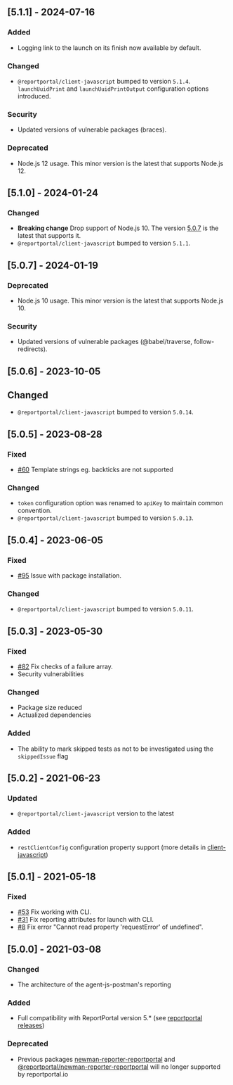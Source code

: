 
## [5.1.1] - 2024-07-16
### Added
- Logging link to the launch on its finish now available by default.
### Changed
- `@reportportal/client-javascript` bumped to version `5.1.4`. `launchUuidPrint` and `launchUuidPrintOutput` configuration options introduced.
### Security
- Updated versions of vulnerable packages (braces).
### Deprecated
- Node.js 12 usage. This minor version is the latest that supports Node.js 12.

## [5.1.0] - 2024-01-24
### Changed
- **Breaking change** Drop support of Node.js 10. The version [5.0.7](https://github.com/reportportal/agent-js-postman/releases/tag/v5.0.7) is the latest that supports it.
- `@reportportal/client-javascript` bumped to version `5.1.1`.

## [5.0.7] - 2024-01-19
### Deprecated
- Node.js 10 usage. This minor version is the latest that supports Node.js 10.
### Security
- Updated versions of vulnerable packages (@babel/traverse, follow-redirects).

## [5.0.6] - 2023-10-05
## Changed
- `@reportportal/client-javascript` bumped to version `5.0.14`.

## [5.0.5] - 2023-08-28
### Fixed
- [#60](https://github.com/reportportal/agent-js-postman/issues/60) Template strings eg. backticks are not supported
### Changed
- `token` configuration option was renamed to `apiKey` to maintain common convention.
- `@reportportal/client-javascript` bumped to version `5.0.13`.

## [5.0.4] - 2023-06-05
### Fixed
- [#95](https://github.com/reportportal/agent-js-postman/issues/95) Issue with package installation.
### Changed
- `@reportportal/client-javascript` bumped to version `5.0.11`.

## [5.0.3] - 2023-05-30
### Fixed
- [#82](https://github.com/reportportal/agent-js-postman/issues/82) Fix checks of a failure array.
- Security vulnerabilities
### Changed
- Package size reduced
- Actualized dependencies
### Added
- The ability to mark skipped tests as not to be investigated using the `skippedIssue` flag

## [5.0.2] - 2021-06-23
### Updated
- `@reportportal/client-javascript` version to the latest

### Added
- `restClientConfig` configuration property support (more details in [client-javascript](https://github.com/reportportal/client-javascript))

## [5.0.1] - 2021-05-18
### Fixed
- [#53](https://github.com/reportportal/agent-js-postman/issues/43) Fix working with CLI.
- [#31](https://github.com/reportportal/agent-js-postman/issues/31) Fix reporting attributes for launch with CLI.
- [#8](https://github.com/reportportal/agent-js-postman/issues/8) Fix error "Cannot read property 'requestError' of undefined".

## [5.0.0] - 2021-03-08
### Changed
- The architecture of the agent-js-postman's reporting

### Added
- Full compatibility with ReportPortal version 5.* (see [reportportal releases](https://github.com/reportportal/reportportal/releases))

### Deprecated
- Previous packages [newman-reporter-reportportal](https://www.npmjs.com/package/newman-reporter-reportportal) and [@reportportal/newman-reporter-reportportal](https://www.npmjs.com/package/@reportportal/newman-reporter-reportportal) will no longer supported by reportportal.io
